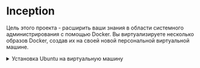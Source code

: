 # Inception
Цель этого проекта - расширить ваши знания в области системного администрирования с помощью Docker. Вы виртуализируете несколько образов Docker, создав их на своей новой персональной виртуальной машине.


<details>
  <summary>Установка Ubuntu на виртуальную машину</summary>
   1. <a href="https://ubuntu.ru/get">Скачиваем образ UBUNTU</a> <br>
   2. <a href="https://losst.ru/kak-polzovatsya-virtualbox#2_%D0%A1%D0%BE%D0%B7%D0%B4%D0%B0%D0%BD%D0%B8%D0%B5_%D0%B2%D0%B8%D1%80%D1%82%D1%83%D0%B0%D0%BB%D1%8C%D0%BD%D0%BE%D0%B9_%D0%BC%D0%B0%D1%88%D0%B8%D0%BD%D1%8B">Создаем виртуалуальную машину Ubuntu.</a>
</details>

